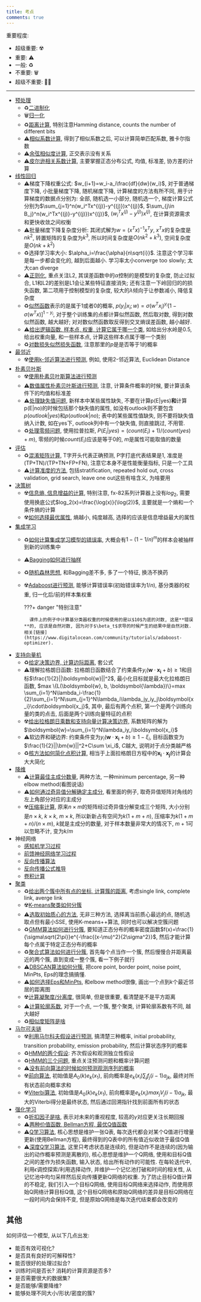 ```yaml
---
title: 考点
comments: true
---
```


重要程度: 

- 超级重要: ☢️
- 重要: ⚠️
- 一般: ♻️
- 不重要: 🗑️
- 超级不重要: 🏴‍☠️

---

- [预处理](/algorithm/preprocessing)
    - ♻️[二进制化](/algorithm/preprocessing/#bit-transform)
    - 🗑️[归一化](/algorithm/preprocessing/#normalization)
    - ♻️[距离计算](/algorithm/preprocessing/#euclidean-distance), 特别注意Hamming distance, counts the number of different bits
    - ⚠️[相似系数计算](/algorithm/preprocessing/#similarity-score), 得到了相似系数之后, 可以计算简单匹配系数, 雅卡尔指数
    - ⚠️[余弦相似度计算](/algorithm/preprocessing/#cosine-similarity), 正交表示没有关系
    - ⚠️[皮尔逊相关系数计算](/algorithm/preprocessing/#pearson-correlation-coefficient), 主要掌握正态分布公式, 均值, 标准差, 协方差的计算
- [线性回归](/algorithm/linear-regression)
    - ⚠️梯度下降权重公式: $w_{i+1}=w_i-a_i\frac{df}{dw}(w_i)$, 对于普通梯度下降, 小批量梯度下降, 随机梯度下降, 计算梯度的方法有所不同, 用于计算梯度的数据点分别为: 全部, 随机选一小部分, 随机选一个, 梯度计算公式分别为$\sum_{j=1}^n(w_i^Tx^{(j)}-y^{(j)})x^{(j)}$, $\sum_{j\in B_j}^n(w_i^Tx^{(j)}-y^{(j)})x^{(j)}$, $(w_i^Tx^{(j)}-y^{(j)})x^{(j)}$, 在计算资源需求和更快收敛之间权衡
    - ⚠️批量梯度下降复杂度分析: 其闭式解为$w=(x^Tx)^{-1}x^Ty$, $x^Tx$的复杂度是$nk^2$, 转置矩阵的复杂度为$k^3$, 所以时间复杂度是$O(nk^2+k^3)$, 空间复杂度是$O(nk+k^2)$
    - ♻️选择学习率大小: $\alpha_i=\frac{\alpha}{n\sqrt{i}}$. 注意这个学习率是每一步都会变化的, 越到后面越小. 学习率太小converge too slowly; 太大can diverge
    - ⚠️[正则化](/algorithm/linear-regression/#regularization), 重点关注L2, 其误差函数中的$\alpha$控制的是模型的复杂度, 防止过拟合, L1和L2的差别是L1会让某些特征直接消失; 还有注意一下岭回归的的损失函数, 第二项用于控制模型的复杂度, 较大的$\lambda$倾向于让参数减小, 降低复杂度
    - ♻️️[似然函数](/algorithm/linear-regression/#likelihood-function)表示的是属于1或者0的概率, $p(y_i|x_i; w)=\sigma(w^Tx_i)^{y_i}[1-\sigma(w^Tx)]^{1-y_i}$, 对于整个训练集的点都计算似然函数, 然后取对数, 得到对数似然函数, 越大越好; 对对数似然函数取反得到交叉熵误差函数, 越小越好.
    - ⚠️[给出逻辑函数, 样本点, 权重, 计算它属于哪一个类](/algorithm/linear-regression/#线性分类), 如给出分水岭是0.5, 给出权重向量, 和一些样本点, 计算这些样本点属于哪一个类别
	- ♻️[对数损失似然损失函数](/algorithm/linear-regression/#对数似然损失函数), 注意那里的$p$是是否等于$1$的概率
- [最邻近](/algorithm/knn)
	- ☢️[使用k-邻近算法进行预测](/algorithm/knn/#knn), 例如, 使用2-邻近算法, Euclidean Distance
- [朴素贝叶斯](/algorithm/naive-bayes)
    - ☢️[使用朴素贝叶斯算法进行预测](/algorithm/naive-bayes/#nb-algorithm)
    - ⚠️[数值属性朴素贝叶斯进行预测](/algorithm/naive-bayes/#numeric-nb), 注意, 计算条件概率的时候, 要计算该条件下的均值和标准差
    - ⚠️[处理缺失值问题](/algorithm/naive-bayes/#missing-values), 新样本中某些属性缺失, 不要在计算p(E|yes)**和**计算p(E|no)的时候包括那个缺失值的属性, 如没有outlook则不要包含$p(outlook|yes)$和$p(outlook|no)$; 表中的某些属性值缺失, 则不要将缺失值纳入计数, 如在yes下, outlook列中有一个缺失值, 则直接跳过, 不用管.
    - ♻️[处理零频问题](/algorithm/naive-bayes/#zero-frequency), 使用拉普拉斯, $P(E_i|yes)=(count(E_i)+1)/(count(yes)+m)$, 零频的时候$count(E_i)$应该是等于$0$的, $m$是属性可能取值的数量
- [评估](/algorithm/evaluation)
    - ♻️[混淆矩阵计算](/algorithm/evaluation/#confusion-matrix), T字开头代表正确预测, P字打底代表结果是1, 准度是(TP+TN)/(TP+TN+FP+FN), 注意它本身不是性能衡量指标, 只是一个工具
    - ⚠️[计算准度的方法](/algorithm/evaluation), 包括stratification, repeated hold out, cross validation, grid search, leave one out这些有啥含义, 为啥要用
- [决策树](/algorithm/decision-tree)
    - ☢️[信息熵, 信息增益的计算](/algorithm/decision-tree/#information-gain), 特别注意, fx-82系列计算器上没有$log_2$, 需要使用换底公式$log_2(x)=\frac{\log(x)}{\log(2)}$, 主要就是一个熵和一个条件熵的计算
    - ☢️[如何选择最优属性](/algorithm/decision-tree/#how-to-choose-best-feature), 熵越小, 纯度越高, 选择的应该是信息增益最大的属性
- [集成学习](/algorithm/ensemble-learning)
    - ♻️[如何计算集成学习模型的错误率](/algorithm/ensemble-learning/#why-ensemble-learning), 大概会有$1-(1-1/n)^m$的样本会被抽样到新的训练集中
    - ⚠️[Bagging如何进行抽样](/algorithm/ensemble-learning/#bagging)
    - ♻️[随机森林思想](/algorithm/ensemble-learning/#random-forest), 和Bagging差不多, 多了一个特征, 换汤不换药
    - ☢️[Adaboost进行预测](/algorithm/ensemble-learning/#adaboost), 能够计算错误率(初始错误率为$1/n$), 基分类器的权重, 归一化后/前的样本集权重

        ???+ danger "特别注意"

            课件上的例子中计算基分类器权重的时候使用的是以$10$为底的对数, 这是**错误**的, 应该是自然对数, 因为对于$\beta_t$求导的时候产生的结果中是自然对数. 相关[链接](https://www.digitalocean.com/community/tutorials/adaboost-optimizer).

- [支持向量机](/algorithm/svm)
    - ♻️[给定决策边界, 计算边际距离](/algorithm/svm/#maximize-lagrange-function), 套公式
    - ⚠️理解拉格朗日函数: 拉格朗日函数结合了约束条件$y_i(\boldsymbol{w}\cdot \boldsymbol{x_i}+b)\geq 1$和目标$\frac{1}{2}||\boldsymbol{w}||^2$, 最小化目标就是最大化拉格朗日函数, $max \{L(\boldsymbol{w}, b, \boldsymbol{\lambda})\}=max \sum_{i=1}^N\lambda_i-\frac{1}{2}\sum_{i=1}^N\sum_{j=1}^N\lambda_i\lambda_jy_iy_j\boldsymbol{x_i}\cdot\boldsymbol{x_j}$, 其中, 最后有两个点积, 第一个是两个训练向量的类的点击, 后面是两个训练向量特征的点积
    - ☢️[给出拉格朗日乘数和支持向量计算决策边界](/algorithm/svm/#maximize-lagrange-function), 系数矩阵的解为$\boldsymbol{w}=\sum_{i=1}^N\lambda_iy_i\boldsymbol{x_i}$
    - ⚠软边界和硬边界: 约束条件变为$y_i(\boldsymbol{w}\cdot \boldsymbol{x_i}+b)\geq 1-\xi_i$, 目标函数变为$\frac{1}{2}||\bm{w}||^2+C\sum \xi_i$, $C$越大, 说明对于点分类越严格
    - ♻️[核方法如何简化点积计算](/algorithm/svm/#kernel-trick), 相当于上面拉格朗日方程中的$\bm{x_i}\cdot\bm{x_j}$的计算会大大简化
- [降维](/algorithm/dimensional-reduction)
    - ⚠️[计算最佳主成分数量](/algorithm/dimensional-reduction/#确定PC的数量), 两种方法, 一种minimum percentage, 另一种elbow method(看图说话)
    - ⚠️[如何通过奇异值分解确定主成分](/algorithm/dimensional-reduction/#get-pc), 看里面的例子, 取奇异值矩阵对角线的左上角部分对应的主成分
    - ☢️[压缩率计算](/algorithm/dimensional-reduction/#compression-rate), 原来$n\times m$的矩阵经过奇异值分解变成三个矩阵, 大小分别是$n\times k$, $k\times k$, $m\times k$, 所以新新占有空间为$k(1+m+n)$, 压缩率为$k(1+m+n)/(n\times m)$, $k$就是主成分的数量, 对于样本数量非常大的情况下, $m+1$可以忽略不计, 变为$k/m$
- 神经网络
    - [感知机学习过程](/algorithm/neural-network/#learning-algorithm)
    - [前馈神经网络学习过程](/algorithm/neural-network/fnn/#training-procedure)
    - [反向传播算法](/algorithm/neural-network/fnn/#backpropagation-algorithm)
    - [反向传播公式推导](/algorithm/neural-network/backpropagation)
    - [卷积计算](/algorithm/neural-network/cnn/#convolutional-layer)
- [聚类](/algorithm/clustering)
    - ♻️[给出两个簇中所有点的坐标, 计算簇的距离](/algorithm/clustering/#簇的距离), 考虑single link, complete link, averge link
    - ☢️[K-means聚类如何分簇](/algorithm/clustering/#k-means)
    - ⚠️[选取初始质心的方法](/algorithm/clustering/#质心选取), 无非三种方法, 选择离当前质心最远的点, 随机选取点但有最小SSE, 使用K-means++算法, 同时也可以解决空簇问题
    - ♻️[GMM算法如何进行分簇](/algorithm/clustering/#gmm), 要知道正态分布的概率密度函数$f(x)=\frac{1}{\sigma\sqrt{2\pi}}e^{-\frac{(x-\mu)^2}{2\sigma^2}}$, 然后才能计算每个点属于特定正态分布的概率
    - ♻️[聚合式算法如何进行分簇](/algorithm/clustering/#agglomerative-algorithm), 首先每个点当作一个簇, 然后慢慢合并距离最近的两个簇, 直到变成一整个簇, 看一下例子就行
    - ⚠️[DBSCAN算法如何分簇](/algorithm/clustering/#dbscan), 把core point, border point, noise point, MinPts, Eps的理念搞搞懂.
    - ⚠️[如何选择Eps和MinPts](/algorithm/clustering/#select-eps-minpts), 和elbow method很像, 画出一个点到$k$个最近邻居的距离图
    - ☢️[计算凝聚度/分离度](/algorithm/clustering/#conhesion-separration), 很简单, 但是很重要, 看清楚是不是平方距离 
    - ⚠️[计算轮廓系数](/algorithm/clustering/#sihouette-coefficient), 对于一个点, 一个簇, 整个聚类, 计算轮廓系数有不同, 越大越好
    - ♻️[相似度矩阵是啥](/algorithm/clustering/#correlation-similarity-matrix)
- [马尔可夫链](/algorithm/markov-chain)
    - ☢️[利用马尔科夫假设进行预测](/algorithm/markov-chain/#markov-assumption), 搞清楚三种概率, initial probability, transition probability, emission probability, 然后计算状态序列的概率
    - ♻️[HMM的两个假设](/algorithm/markov-chain/#hmm-assumptions): 齐次假设和观测独立性假设
    - ♻️[HMM的三个问题](/algorithm/markov-chain/#hmm-problems), 重点关注预测问题和概率计算问题
    - ⚠️[没有前向算法的时候如何预测观测序列的概率](/algorithm/markov-chain/#evaluation-problem)
    - ☢️[前向算法](/algorithm/markov-chain/#forward-algorithm), 初始值是$A_0(k)e_k(x_1)$, 前向概率是$e_k(x_i)\sum_j f_j(i-1)a_{jk}$, 最终对所有状态前向概率求和
    - ☢️[Viterbi算法](/algorithm/markov-chain/#viterbi), 初始值是$A_0(k)e_k(x_1)$, 前向概率是$e_k(x_i)max_j V_j(i-1)a_{jk}$, 最大的Viterbi得分是最终状态, 然后通过回溯指针找到前面所有的状态
- [强化学习](/algorithm/reinforcement-learning)
    - ♻️[折扣因子是啥](/algorithm/reinforcement-learning/#mdp), 表示对未来的重视程度, 较高的$\gamma$对应更关注长期回报
    - ⚠️[两种价值函数, Bellman方程, 最优Q值函数](/algorithm/reinforcement-learning/#value-function)
    - ⚠️[Q学习算法](/algorithm/reinforcement-learning/#q-algo), 核心思想是维护一张Q表, 每次迭代都会对某个Q值进行增量更新(使用Bellman方程), 最终得到的Q表中的所有值近似收敛于最佳Q值
    - ⚠️[深度Q学习算法](/algorithm/reinforcement-learning/#dql), 这里只考虑状态是连续的, 但是动作不是连续的(因为输出的动作概率预测是离散的), 核心思想是维护一个Q网络, 使用和目标Q值之间的差作为损失函数, 输入状态, 给出所有动作的可能性. 在每轮迭代中, 利用$\epsilon$调控探索/利用选择动作, 并维护一个记忆池打破和时间的相关性, 从记忆池中均匀采样然后反向传播更新Q网络的权重. 为了防止目标Q值计算的不稳定, 我们引入一个目标Q网络, 使用目标Q网络来选择动作, 而使用原始Q网络计算目标Q值, 这个目标Q网络和原始Q网络的差异是目标Q网络在一段时间内会保持不变, 但是原始Q网络是每次迭代结束都会改变的

## 其他

如何评估一个模型, 从以下几点出发:

- 能否有效可视化?
- 是否具有良好的可解释性?
- 能否很好的处理过拟合?
- 训练时间是否长? 消耗的计算资源是否多?
- 是否需要很大的数据集?
- 是否能够/需要降维?
- 能够处理不同大小/形状/密度的簇?
